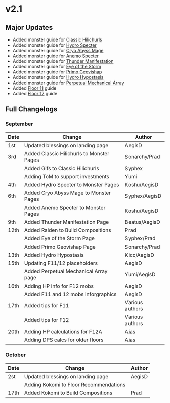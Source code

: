 # v2.1

## Major Updates

* Added monster guide for [Classic Hilichurls](../../monsters/hilichurls/classic-hilichurls.md)
* Added monster guide for [Hydro Specter](../../monsters/specters/hydro-specter.md)
* Added monster guide for [Cryo Abyss Mage](../../monsters/abyss-order/cryo-abyss-mage.md)
* Added monster guide for [Anemo Specter](../../monsters/specters/anemo-specter.md)
* Added monster guide for [Thunder Manifestation](../../monsters/elites/thunder-manifestation.md)
* Added monster guide for [Eye of the Storm](../../monsters/animals/eye-of-the-storm.md)
* Added monster guide for [Primo Geovishap](../../monsters/elites/primo-geovishap.md)
* Added monster guide for [Hydro Hypostasis](../../monsters/elites/hydro-hypostasis.md)
* Added monster guide for [Perpetual Mechanical Array](../../monsters/elites/perpetual-mechanical-array.md)
* Added [Floor 11](../../archive/previous-floors/floor-11.md) guide
* Added [Floor 12](../../archive/previous-floors/floor-12.md) guide

## Full Changelogs

### September

| Date | Change                                    | Author          |
| ---- | ----------------------------------------- | --------------- |
| 1st  | Updated blessings on landing page         | AegisD          |
| 3rd  | Added Classic Hilichurls to Monster Pages | Sonarchy/Prad   |
|      | Added Gifs to Classic Hilichurls          | Syphex          |
|      | Adding ToM to support investments         | Yumi            |
| 4th  | Added Hydro Specter to Monster Pages      | Koshu/AegisD    |
| 6th  | Added Cryo Abyss Mage to Monster Pages    | Syphex/AegisD   |
|      | Added Anemo Specter to Monster Pages      | Koshu/AegisD    |
| 9th  | Added Thunder Manifestation Page          | Beatus/AegisD   |
| 12th | Added Raiden to Build Compositions        | Prad            |
|      | Added Eye of the Storm Page               | Syphex/Prad     |
|      | Added Primo Geovishap Page                | Sonarchy/Prad   |
| 13th | Added Hydro Hypostasis                    | Kicc/AegisD     |
| 15th | Updating F11/12 placeholders              | AegisD          |
|      | Added Perpetual Mechanical Array page     | Yumi/AegisD     |
| 16th | Adding HP info for F12 mobs               | AegisD          |
|      | Added F11 and 12 mobs inforgraphics       | AegisD          |
| 17th | Added tips for F11                        | Various authors |
|      | Added tips for F12                        | Various authors |
| 20th | Adding HP calculations for F12A           | Aias            |
|      | Adding DPS calcs for older floors         | Aias            |

### October

| Date | Change                                 | Author |
| ---- | -------------------------------------- | ------ |
| 2st  | Updated blessings on landing page      | AegisD |
|      | Adding Kokomi to Floor Recommendations |        |
| 17th | Added Kokomi to Build Compositions     | Prad   |

